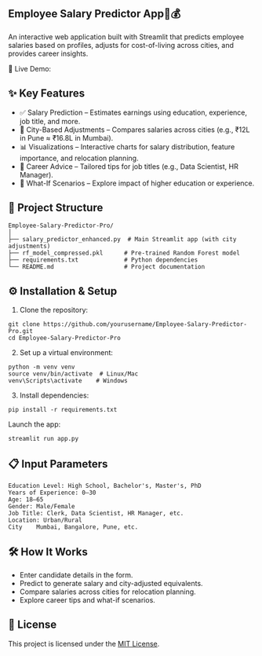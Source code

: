 ## Employee Salary Predictor App💼💰
An interactive web application built with Streamlit that predicts employee salaries based on profiles, adjusts for cost-of-living across cities, and provides career insights.

🔗 Live Demo: 

## ✨ Key Features
- ✅ Salary Prediction – Estimates earnings using education, experience, job title, and more.
- 🌆 City-Based Adjustments – Compares salaries across cities (e.g., ₹12L in Pune ≈ ₹16.8L in Mumbai).
- 📊 Visualizations – Interactive charts for salary distribution, feature importance, and relocation planning.
- 🎯 Career Advice – Tailored tips for job titles (e.g., Data Scientist, HR Manager).
- 🔄 What-If Scenarios – Explore impact of higher education or experience.

## 📂 Project Structure
```
Employee-Salary-Predictor-Pro/
│
├── salary_predictor_enhanced.py  # Main Streamlit app (with city adjustments)
├── rf_model_compressed.pkl      # Pre-trained Random Forest model
├── requirements.txt             # Python dependencies
└── README.md                    # Project documentation
```
## ⚙️ Installation & Setup
1. Clone the repository:
```
git clone https://github.com/yourusername/Employee-Salary-Predictor-Pro.git
cd Employee-Salary-Predictor-Pro
```
2. Set up a virtual environment:
```
python -m venv venv
source venv/bin/activate  # Linux/Mac
venv\Scripts\activate    # Windows
```
3. Install dependencies:
```
pip install -r requirements.txt
```
Launch the app:
```
streamlit run app.py
```
## 📋 Input Parameters
```
Education Level: High School, Bachelor's, Master's, PhD
Years of Experience: 0–30
Age: 18–65
Gender: Male/Female
Job Title: Clerk, Data Scientist, HR Manager, etc.
Location: Urban/Rural
City	Mumbai, Bangalore, Pune, etc.
```
## 🛠️ How It Works
- Enter candidate details in the form.
- Predict to generate salary and city-adjusted equivalents.
- Compare salaries across cities for relocation planning.
- Explore career tips and what-if scenarios.

## 📜 License
This project is licensed under the [MIT License](LICENSE).
